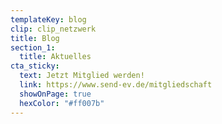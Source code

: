 ```yaml
---
templateKey: blog
clip: clip_netzwerk
title: Blog
section_1:
  title: Aktuelles
cta_sticky:
  text: Jetzt Mitglied werden!
  link: https://www.send-ev.de/mitgliedschaft
  showOnPage: true
  hexColor: "#ff007b"
---
```

